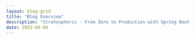 ```yaml
---
layout: blog-grid
title: "Blog Overview"
description: "Stratospheric - From Zero to Production with Spring Boot and AWS"
date: 2022-04-04
---
```

